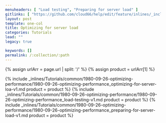 ```yaml
---
menuheaders: [ "Load testing", "Preparing for server load" ]
gitlinks: [ "https://github.com/cloud66/help/edit/feature/inlines/_includes/_inlines/Tutorials/common/1980-09-26-optimizing-performance/1980-09-26-optimizing-performance_optimizing-for-server-loa-v1.md", "https://github.com/cloud66/help/edit/feature/inlines/_includes/_inlines/Tutorials/common/1980-09-26-optimizing-performance/1980-09-26-optimizing-performance_load-testing-v1.md", "https://github.com/cloud66/help/edit/feature/inlines/_includes/_inlines/Tutorials/common/1980-09-26-optimizing-performance/1980-09-26-optimizing-performance_preparing-for-server-load-v1.md" ]
layout: post
template: one-col
title: Optimizing for server load
categories: Tutorials
lead: ""
legacy: true

keywords: []
permalink: /:collection/:path
---
```


{% assign urlArr = page.url | split: '/' %}
{% assign product = urlArr[1] %}

<a name="1"></a>{% include _inlines/Tutorials/common/1980-09-26-optimizing-performance/1980-09-26-optimizing-performance_optimizing-for-server-loa-v1.md  product = product %}
<a name="2"></a>{% include _inlines/Tutorials/common/1980-09-26-optimizing-performance/1980-09-26-optimizing-performance_load-testing-v1.md  product = product %}
<a name="3"></a>{% include _inlines/Tutorials/common/1980-09-26-optimizing-performance/1980-09-26-optimizing-performance_preparing-for-server-load-v1.md  product = product %}